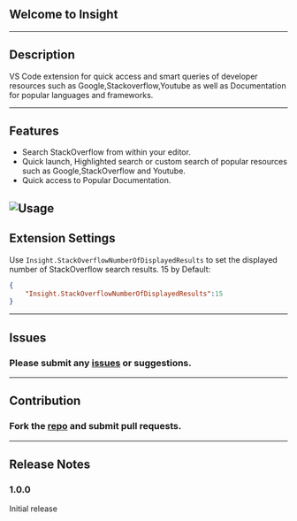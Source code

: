 ## <strong>Welcome to Insight</strong>

------------------------------------------------------------------------------------------------------------

## Description

VS Code extension for quick access and smart queries of developer resources such as Google,Stackoverflow,Youtube as well as Documentation for popular languages and frameworks.

------------------------------------------------------------------------------------------------------------

## Features
* Search StackOverflow from within your editor.
* Quick launch, Highlighted search or custom search of popular resources such as Google,StackOverflow and Youtube.
* Quick access to Popular Documentation.  

![Usage](https://github.com/TylerMcGinn/Insight/blob/master/Media/highlightSearch.gif)
------------------------------------------------------------------------------------------------

## Extension Settings
Use `Insight.StackOverflowNumberOfDisplayedResults` to set the displayed number of StackOverflow search results. 15 by Default:
```json
{
    "Insight.StackOverflowNumberOfDisplayedResults":15
}
```

------------------------------------------------------------------------------------------------------------

## Issues
### Please submit any [issues](https://github.com/TylerMcGinn/Insight/issues) or suggestions. 

------------------------------------------------------------------------------------------------------------

## Contribution
### Fork the [repo](https://github.com/TylerMcGinn/Insight) and submit pull requests.

------------------------------------------------------------------------------------------------------------

## Release Notes
### 1.0.0
Initial release


